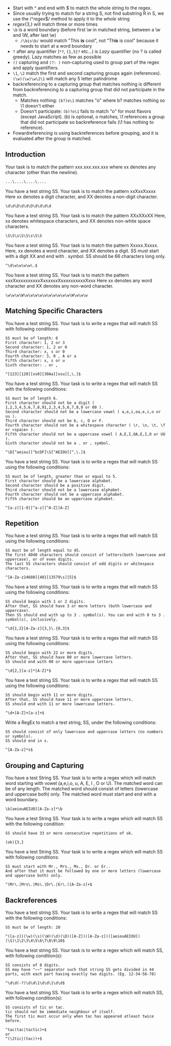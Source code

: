 - Start with ^ and end with $ to match the whole string to the regex.
- Since usually trying to match for a string S, not find substring R in S, we use the /^*regex*$/ method to apply it to the *whole* string
- *regex*{3,} will match three or more times
- `\b` is a word boundary (before first \w in matched string, between a \w and \W, after last \w)
    - `/\bis\b/` would match "This **is** cool", not "Th**is** is cool" because it needs to start at a word boundary
- `?` after any quantifier (`*?`, `{1,5}?` etc...) is *Lazy* quantifier (no ? is called greedy). Lazy matches as few as possible
- `()` capturing and `(?: )` non-capturing used to group part of the regex and apply quantifiers.
- `\1`, `\2` match the first and second capturing groups again (references). `(\w)(\w)\w\2\1` will match any 5 letter palindrome
- backreferencing to a capturing group that matches nothing is different from backreferencing to a capturing group that did not participate in the match.
    - Matches nothing: `(b?)o\1` matches "o" where b? matches nothing so \1 doesn't either
    - Doesn't participate: `(b)?o\1` fails to match "o" for most flavors (except JavaScript). (b) is optional, o matches, \1 references a group that did not participate so backreference fails (\1 has nothing to reference).
- Fowardreferencing is using backreferences before grouping, and it is evaluated after the group is matched.

## Introduction

Your task is to match the pattern xxx.xxx.xxx.xxx where xx denotes any character (other than the newline).
```
...\....\....\....
```
You have a test string SS. Your task is to match the pattern xxXxxXxxxx
Here xx denotes a digit character, and XX denotes a non-digit character.
```
\d\d\D\d\d\D\d\d\d\d
```

You have a test string SS. Your task is to match the pattern XXxXXxXX
Here, xx denotes whitespace characters, and XX denotes non-white space characters.

```
\S\S\s\S\S\s\S\S
```

You have a test string SS. Your task is to match the pattern Xxxxx.Xxxxx.
Here, xx denotes a word character, and XX denotes a digit.
SS must start with a digit XX and end with . symbol.
SS should be 66 characters long only.
```
^\d\w\w\w\w\.$
```

You have a test string SS. Your task is to match the pattern xxxXxxxxxxxxxxXxxxxxxXxxxxxxxxxxXxxx
Here xx denotes any word character and XX denotes any non-word character.
```
\w\w\w\W\w\w\w\w\w\w\w\w\w\w\W\w\w\w
```

## Matching Specific Characters
You have a test string SS.
Your task is to write a regex that will match SS with following conditions:

    SS must be of length: 6
    First character: 1, 2 or 3
    Second character: 1, 2 or 0
    Third character: x, s or 0
    Fourth character: 3, 0 , A or a
    Fifth character: x, s or u
    Sixth character: . or ,

```
^[123][120][xs0][30Aa][xsu][,\.]$
```

You have a test string SS.
Your task is to write a regex that will match SS with the following conditions:

    SS must be of length 6.
    First character should not be a digit ( 1,2,3,4,5,6,7,8,91,2,3,4,5,6,7,8,9 or 00 ).
    Second character should not be a lowercase vowel ( a,e,i,oa,e,i,o or uu ).
    Third character should not be b, c, D or F.
    Fourth character should not be a whitespace character ( \r, \n, \t, \f or <space> ).
    Fifth character should not be a uppercase vowel ( A,E,I,OA,E,I,O or UU ).
    Sixth character should not be a . or , symbol.

```
^\D[^aeiou][^bcDF]\S[^AEIOU][^,\.]$
```

You have a test string SS.
Your task is to write a regex that will match SS using the following conditions:

    SS must be of length, greater than or equal to 5.
    First character should be a lowercase alphabet.
    Second character should be a positive digit.
    Third character should not be a lowercase alphabet.
    Fourth character should not be a uppercase alphabet.
    Fifth character should be an uppercase alphabet.

```
^[a-z][1-9][^a-z][^A-Z][A-Z]
```

## Repetition
You have a test string SS.
Your task is to write a regex that will match SS using the following conditions:

    SS must be of length equal to 45.
    The first 4040 characters should consist of letters(both lowercase and uppercase), or of even digits.
    The last 55 characters should consist of odd digits or whitespace characters.
```
^[A-Za-z24680]{40}[13579\s]{5}$
```

You have a test string SS.
Your task is to write a regex that will match SS using the following conditions:

    SS should begin with 1 or 2 digits.
    After that, SS should have 3 or more letters (both lowercase and uppercase).
    Then SS should end with up to 3 . symbol(s). You can end with 0 to 3 . symbol(s), inclusively.
```
^\d{1,2}[A-Za-z]{3,}\.{0,3}$
```

You have a test string SS.
Your task is to write a regex that will match SS using the following conditions:

    SS should begin with 22 or more digits.
    After that, SS should have 00 or more lowercase letters.
    SS should end with 00 or more uppercase letters

```
^\d{2,}[a-z]*[A-Z]*$
```

You have a test string SS.
Your task is to write a regex that will match SS using the following conditions:

    SS should begin with 11 or more digits.
    After that, SS should have 11 or more uppercase letters.
    SS should end with 11 or more lowercase letters.

```
^\d+[A-Z]+[a-z]+$
```
Write a RegEx to match a test string, SS, under the following conditions:

    SS should consist of only lowercase and uppercase letters (no numbers or symbols).
    SS should end in s.
```
^[A-Za-z]*s$
```

## Grouping and Capturing
You have a test String SS.
Your task is to write a regex which will match word starting with vowel (a,e,i,o, u, A, E, I , O or U).
The matched word can be of any length. The matched word should consist of letters (lowercase and uppercase both) only.
The matched word must start and end with a word boundary.
```
\b[aeiouAEIUO][A-Za-z]*\b
```

You have a test String SS.
Your task is to write a regex which will match SS with the following condition:

    SS should have 33 or more consecutive repetitions of ok.
```
(ok){3,}
```

You have a test String SS.
Your task is to write a regex which will match SS with following conditions:

    SS must start with Mr., Mrs., Ms., Dr. or Er..
    And after that it must be followed by one or more letters (lowercase and uppercase both) only.
```
^(Mr\.|Mrs\.|Ms\.|Dr\.|Er\.)[A-Za-z]+$
```

## Backreferences
You have a test string SS.
Your task is to write a regex that will match SS with the following conditions:

    SS must be of length: 20
    
```
^([a-z])(\w)(\s)(\W)(\d)(\D)([A-Z])([A-Za-z])([aeiouAEIOU])(\S)\1\2\3\4\5\6\7\8\9\10$
```

You have a test string SS.
Your task is to write a regex which will match SS, with following condition(s):

    SS consists of 8 digits.
    SS may have "−−" separator such that string SS gets divided in 44 parts, with each part having exactly two digits. (Eg. 12-34-56-78)

```
^\d\d(-?)\d\d\1\d\d\1\d\d$
```

You have a test string SS.
Your task is to write a regex which will match SS, with following condition(s):

    SS consists of tic or tac.
    tic should not be immediate neighbour of itself.
    The first tic must occur only when tac has appeared atleast twice before.

```
^tac(tac|tactic)+$
or
^(\2tic|(tac))+$
```
